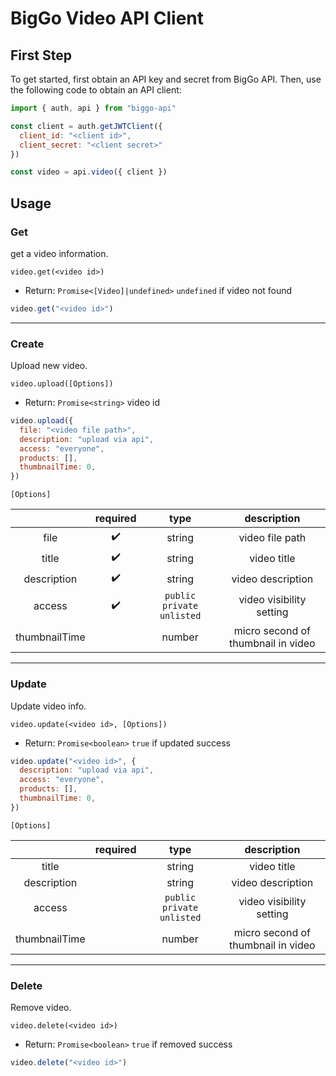 # BigGo Video API Client

## First Step

To get started, first obtain an API key and secret from BigGo API. Then, use the following code to obtain an API client:

```js
import { auth, api } from "biggo-api"

const client = auth.getJWTClient({
  client_id: "<client id>",
  client_secret: "<client secret>"
})

const video = api.video({ client })
```

## Usage

### Get

get a video information.

`video.get(<video id>)`

* Return: `Promise<[Video]|undefined>` `undefined` if video not found

```js
video.get("<video id>")
```

---

### Create

Upload new video.

`video.upload([Options])`

* Return: `Promise<string>` video id

```js
video.upload({
  file: "<video file path>",
  description: "upload via api",
  access: "everyone",
  products: [],
  thumbnailTime: 0,
})
```

`[Options]`

||required|type|description|
|:---:|:---:|:---:|:---:|
|file|✔️|string|video file path|
|title|️️️️️️️️✔️|string|video title|
|description|✔️|string|video description|
|access|✔️|`public` `private` `unlisted`|video visibility setting|
|thumbnailTime||number|micro second of thumbnail in video|

---

### Update

Update video info.

`video.update(<video id>, [Options])`

* Return: `Promise<boolean>` `true` if updated success

```js
video.update("<video id>", {
  description: "upload via api",
  access: "everyone",
  products: [],
  thumbnailTime: 0,
})
```

`[Options]`

||required|type|description|
|:---:|:---:|:---:|:---:|
|title|️️️️️️️️ |string|video title|
|description| |string|video description|
|access| |`public` `private` `unlisted`|video visibility setting|
|thumbnailTime| |number|micro second of thumbnail in video|

---

### Delete

Remove video.

`video.delete(<video id>)`

* Return: `Promise<boolean>` `true` if removed success

```js
video.delete("<video id>")
```
